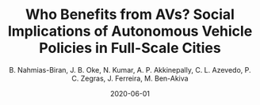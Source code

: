 ---
author: B. Nahmias-Biran, J. B. Oke, N. Kumar, A. P. Akkinepally, C. L. Azevedo, P. C. Zegras, J. Ferreira, M. Ben-Akiva
date: 2020-06-01
slug: nahmias-biran2020who
title: Who Benefits from AVs? Social Implications of Autonomous Vehicle Policies in Full-Scale Cities
kind: unpublished
tags:
- simulation
- prototype cities
- automated mobility on demand
---